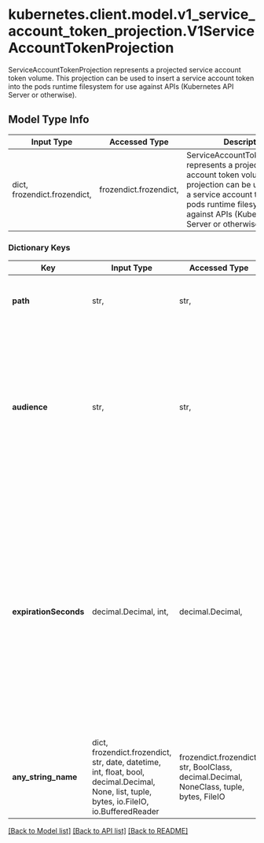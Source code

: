 # kubernetes.client.model.v1_service_account_token_projection.V1ServiceAccountTokenProjection

ServiceAccountTokenProjection represents a projected service account token volume. This projection can be used to insert a service account token into the pods runtime filesystem for use against APIs (Kubernetes API Server or otherwise).

## Model Type Info
Input Type | Accessed Type | Description | Notes
------------ | ------------- | ------------- | -------------
dict, frozendict.frozendict,  | frozendict.frozendict,  | ServiceAccountTokenProjection represents a projected service account token volume. This projection can be used to insert a service account token into the pods runtime filesystem for use against APIs (Kubernetes API Server or otherwise). | 

### Dictionary Keys
Key | Input Type | Accessed Type | Description | Notes
------------ | ------------- | ------------- | ------------- | -------------
**path** | str,  | str,  | path is the path relative to the mount point of the file to project the token into. | 
**audience** | str,  | str,  | audience is the intended audience of the token. A recipient of a token must identify itself with an identifier specified in the audience of the token, and otherwise should reject the token. The audience defaults to the identifier of the apiserver. | [optional] 
**expirationSeconds** | decimal.Decimal, int,  | decimal.Decimal,  | expirationSeconds is the requested duration of validity of the service account token. As the token approaches expiration, the kubelet volume plugin will proactively rotate the service account token. The kubelet will start trying to rotate the token if the token is older than 80 percent of its time to live or if the token is older than 24 hours.Defaults to 1 hour and must be at least 10 minutes. | [optional] value must be a 64 bit integer
**any_string_name** | dict, frozendict.frozendict, str, date, datetime, int, float, bool, decimal.Decimal, None, list, tuple, bytes, io.FileIO, io.BufferedReader | frozendict.frozendict, str, BoolClass, decimal.Decimal, NoneClass, tuple, bytes, FileIO | any string name can be used but the value must be the correct type | [optional]

[[Back to Model list]](../../README.md#documentation-for-models) [[Back to API list]](../../README.md#documentation-for-api-endpoints) [[Back to README]](../../README.md)


